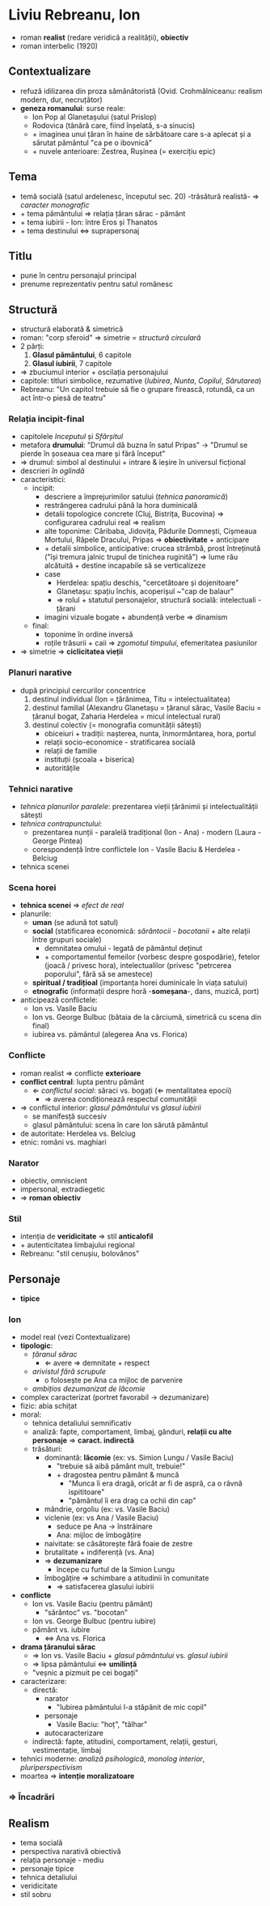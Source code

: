 Liviu Rebreanu, Ion
===

* roman **realist** (redare veridică a realității), **obiectiv**
* roman interbelic (1920)

## Contextualizare

* refuză idilizarea din proza sămănătoristă (Ovid. Crohmălniceanu: realism modern, dur, necruțător)
* **geneza romanului**: surse reale:
	* Ion Pop al Glanetașului (satul Prislop)
	* Rodovica (tânără care, fiind înșelată, s-a sinucis)
	* \+ imaginea unui țăran în haine de sărbătoare care s-a aplecat și a sărutat pământul "ca pe o ibovnică"
	* \+ nuvele anterioare: Zestrea, Rușinea (= exercițiu epic)

## Tema

* temă socială (satul ardelenesc, începutul sec. 20) -trăsătură realistă- ⇒ *caracter monografic*
* \+ tema pământului ⇒ relația țăran sărac - pământ
* \+ tema iubirii - Ion: între Eros și Thanatos
* \+ tema destinului ⇔ suprapersonaj

## Titlu

* pune în centru personajul principal
* prenume reprezentativ pentru satul românesc

## Structură

* structură elaborată & simetrică
* roman: "corp sferoid" ⇒ simetrie = *structură circulară*
* 2 părți:
	1. **Glasul pământului**, 6 capitole
	2. **Glasul iubirii**, 7 capitole
* ⇒ zbuciumul interior + oscilația personajului
* capitole: titluri simbolice, rezumative (*Iubirea*, *Nunta*, *Copilul*, *Sărutarea*)
* Rebreanu: "Un capitol trebuie să fie o grupare firească, rotundă, ca un act într-o piesă de teatru"

### Relația incipit-final

* capitolele *Inceputul* și *Sfârșitul*
* metafora **drumului**: "Drumul dă buzna în satul Pripas" → "Drumul se pierde în șoseaua cea mare și fără început"
* ⇒ drumul: simbol al destinului + intrare & ieșire în universul ficțional
* descrieri *în oglindă*
* caracteristici:
	* incipit:
		* descriere a împrejurimilor satului (*tehnica panoramică*)
		* restrângerea cadrului până la hora duminicală
		* detalii topologice concrete (Cluj, Bistrița, Bucovina) ⇒ configurarea cadrului real ⇒ realism
		* alte toponime: Câribaba, Jidovița, Pădurile Domnești, Cișmeaua Mortului, Râpele Dracului, Pripas ⇒ **obiectivitate** + anticipare
		* \+ detalii simbolice, anticipative: crucea strâmbă, prost întreținută ("își tremura jalnic trupul de tinichea ruginită") ⇒ lume rău alcătuită + destine incapabile să se verticalizeze
		* case 
			* Herdelea: spațiu deschis, "cercetătoare și dojenitoare"
			* Glanetașu: spațiu închis, acoperișul ~"cap de balaur"
			* ⇒ rolul + statutul personajelor, structură socială: intelectuali - țărani
		* imagini vizuale bogate + abundență verbe ⇒ dinamism
	* final:
		* toponime în ordine inversă
		* roțile trăsurii + caii ⇒ *zgomotul timpului*, efemeritatea pasiunilor
* ⇒ simetrie ⇒ **ciclicitatea vieții**

### Planuri narative

* după principiul cercurilor concentrice
	1. destinul individual (Ion = țărănimea, Titu = intelectualitatea)
	2. destinul familial (Alexandru Glanetașu = țăranul sărac, Vasile Baciu = țăranul bogat, Zaharia Herdelea = micul intelectual rural)
	3. destinul colectiv (= monografia comunității sătești)
		* obiceiuri + tradiții: nașterea, nunta, înmormântarea, hora, portul
		* relații socio-economice - stratificarea socială
		* relații de familie
		* instituții (școala + biserica)
		* autoritățile

### Tehnici narative

* *tehnica planurilor paralele*: prezentarea vieții țărănimii și intelectualității sătești
* *tehnica contrapunctului*:
	* prezentarea nunții - paralelă tradițional (Ion - Ana) - modern (Laura - George Pintea)
	* corespondență între conflictele Ion - Vasile Baciu & Herdelea - Belciug
* tehnica scenei

### Scena horei
* **tehnica scenei** ⇒ *efect de real*
* planurile:
	* **uman** (se adună tot satul)
	* **social** (statificarea economică: *sărăntocii* - *bocotanii* + alte relații între grupuri sociale)
		* demnitatea omului - legată de pământul deținut
		* \+ comportamentul femeilor (vorbesc despre gospodărie), fetelor (joacă / privesc hora), intelectualilor (privesc "petrcerea poporului", fără să se amestece)
	* **spiritual / tradițioal** (importanța horei duminicale în viața satului)
	* **etnografic** (informații despre horă -**someșana**-, dans, muzică, port)
* anticipează conflictele:
	* Ion vs. Vasile Baciu
	* Ion vs. George Bulbuc (bătaia de la cârciumă, simetrică cu scena din final)
	* iubirea vs. pământul (alegerea Ana vs. Florica)

### Conflicte

* roman realist ⇒ conflicte **exterioare**
* **conflict central**: lupta pentru pământ
	* ⇐ *conflictul social*: săraci vs. bogați (⇐ mentalitatea epocii)
		* ⇒ averea condiționează respectul comunității
* ⇒ conflictul interior: *glasul pământului* vs *glasul iubirii*
	* se manifesță succesiv
	* glasul pământului: scena în care Ion sărută pământul
* de autoritate: Herdelea vs. Belciug
* etnic: români vs. maghiari

### Narator

* obiectiv, omniscient
* impersonal, extradiegetic
* ⇒ **roman obiectiv**

### Stil

* intenția de **veridicitate** ⇒ stil **anticalofil**
* \+ autenticitatea limbajului regional
* Rebreanu: "stil cenușiu, bolovănos"

## Personaje

* **tipice**

### Ion

* model real (vezi Contextualizare)
* **tipologic**:
	* *țăranul sărac*
		* ⇐ avere ⇒ demnitate + respect
	* *arivistul fără scrupule*
		* o folosește pe Ana ca mijloc de parvenire
	* *ambițios dezumanizat de lăcomie*
* complex caracterizat (portret favorabil → dezumanizare)
* fizic: abia schițat
* moral:
	* tehnica detaliului semnificativ
	* analiză: fapte, comportament, limbaj, gânduri, **relații cu alte personaje** ⇒ **caract. indirectă**
	* trăsături:
		* dominantă: **lăcomie** (ex: vs. Simion Lungu / Vasile Baciu)
			* "trebuie să aibă pământ mult, trebuie!"
			* \+ dragostea pentru pământ & muncă
				* "Munca îi era dragă, oricât ar fi de aspră, ca o râvnă ispititoare"
				* "pământul îi era drag ca ochii din cap"
		* mândrie, orgoliu (ex: vs. Vasile Baciu)
		* viclenie (ex: vs Ana / Vasile Baciu)
			* seduce pe Ana → înstrăinare
			* Ana: mijloc de îmbogățire
		* naivitate: se căsătorește fără foaie de zestre
		* brutalitate + indiferență (vs. Ana)
		* ⇒ **dezumanizare**
			* începe cu furtul de la Simion Lungu
		* îmbogățire ⇒ schimbare a atitudinii în comunitate
			* ⇒ satisfacerea glasului iubirii
* **conflicte**
	* Ion vs. Vasile Baciu (pentru pământ)
		* "sărăntoc" vs. "bocotan"
	* Ion vs. George Bulbuc (pentru iubire)
	* pământ vs. iubire
		* ⇔ Ana vs. Florica
* **drama țăranului sărac**
	* ⇒ Ion vs. Vasile Baciu + *glasul pământului* vs. *glasul iubirii*
	* ⇒ lipsa pământului ⇔ **umilință**
	* "veșnic a pizmuit pe cei bogați"
* caracterizare:
	* directă:
		* narator
			* "Iubirea pământului l-a stăpânit de mic copil"
		* personaje
			* Vasile Baciu: "hoț", "tâlhar"
		* autocaracterizare
	* indirectă: fapte, atitudini, comportament, relații, gesturi, vestimentație, limbaj
* tehnici moderne: *analiză psihologică*, *monolog interior*, *pluriperspectivism*
* moartea ⇒ **intenție moralizatoare**

### ⇒ Încadrări

## Realism

* tema socială
* perspectiva narativă obiectivă
* relația personaje - mediu
* personaje tipice
* tehnica detaliului
* veridicitate
* stil sobru